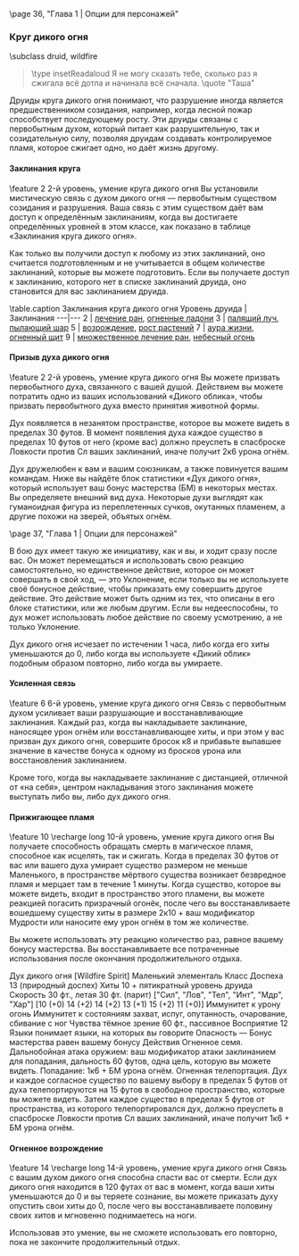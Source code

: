 \page 36, "Глава 1 | Опции для персонажей"
### Круг дикого огня
\subclass druid, wildfire

> \type insetReadaloud
> Я не могу сказать тебе, сколько раз я сжигала всё дотла и начинала всё сначала.
> \quote "Таша"

Друиды круга дикого огня понимают, что разрушение иногда является предшественником созидания, например, когда лесной пожар способствует последующему росту. Эти друиды связаны с первобытным духом, который питает как разрушительную, так и созидательную силу, позволяя друидам создавать контролируемое пламя, которое сжигает одно, но даёт жизнь другому.

#### Заклинания круга
\feature 2
2-й уровень, умение круга дикого огня
Вы установили мистическую связь с духом дикого огня — первобытным существом созидания и разрушения. Ваша связь с этим существом даёт вам доступ к определённым заклинаниям, когда вы достигаете определённых уровней в этом классе, как показано в таблице «Заклинания круга дикого огня».

Как только вы получили доступ к любому из этих заклинаний, оно считается подготовленным и не учитывается в общем количестве заклинаний, которые вы можете подготовить. Если вы получаете доступ к заклинанию, которого нет в списке заклинаний друида, оно становится для вас заклинанием друида.

\table.caption Заклинания круга дикого огня
Уровень друида | Заклинания
---|---
2 | [лечение ран](spell.cure_wounds), [огненные ладони](spell.burning_hands)
3 | [палящий луч](spell.scorching_ray), [пылающий шар](spell.flaming_sphere)
5 | [возрождение](spell.revivify), [рост растений](spell.plant_growth)
7 | [аура жизни](spell.aura_of_life), [огненный щит](spell.fire_shield)
9 | [множественное лечение ран](spell.mass_cure_wounds), [небесный огонь](spell.flame_strike)

#### Призыв духа дикого огня
\feature 2
2-й уровень, умение круга дикого огня
Вы можете призвать первобытного духа, связанного с вашей душой. Действием вы можете потратить одно из ваших использований «Дикого облика», чтобы призвать первобытного духа вместо принятия животной формы.

Дух появляется в незанятом пространстве, которое вы можете видеть в пределах 30 футов. В момент появления духа каждое существо в пределах 10 футов от него (кроме вас) должно преуспеть в спасброске Ловкости против Сл ваших заклинаний, иначе получит 2к6 урона огнём.

Дух дружелюбен к вам и вашим союзникам, а также повинуется вашим командам. Ниже вы найдёте блок статистики «Дух дикого огня», который использует ваш бонус мастерства (БМ) в некоторых местах. Вы определяете внешний вид духа. Некоторые духи выглядят как гуманоидная фигура из переплетенных сучков, окутанных пламенем, а другие похожи на зверей, объятых огнём.

\page 37, "Глава 1 | Опции для персонажей"

В бою дух имеет такую же инициативу, как и вы, и ходит сразу после вас. Он может перемещаться и использовать свою реакцию самостоятельно, но единственное действие, которое он может совершать в свой ход, — это Уклонение, если только вы не используете своё бонусное действие, чтобы приказать ему совершить другое действие. Это действие может быть одним из тех, что описаны в его блоке статистики, или же любым другим. Если вы недееспособны, то дух может использовать любое действие по своему усмотрению, а не только Уклонение.

Дух дикого огня исчезает по истечении 1 часа, либо когда его хиты уменьшаются до 0, либо когда вы используете «Дикий облик» подобным образом повторно, либо когда вы умираете.

#### Усиленная связь
\feature 6
6-й уровень, умение круга дикого огня
Связь с первобытным духом усиливает ваши разрушающие и восстанавливающие заклинания. Каждый раз, когда вы накладываете заклинание, наносящее урон огнём или восстанавливающее хиты, и при этом у вас призван дух дикого огня, совершите бросок к8 и прибавьте выпавшее значение в качестве бонуса к одному из бросков урона или восстановления заклинанием.

Кроме того, когда вы накладываете заклинание с дистанцией, отличной от «на себя», центром накладывания этого заклинания можете выступать либо вы, либо дух дикого огня.

#### Прижигающее пламя
\feature 10
\recharge long
10-й уровень, умение круга дикого огня
Вы получаете способность обращать смерть в магическое пламя, способное как исцелять, так и сжигать. Когда в пределах 30 футов от вас или вашего духа умирает существо размером не меньше Маленького, в пространстве мёртвого существа возникает безвредное пламя и мерцает там в течение 1 минуты. Когда существо, которое вы можете видеть, входит в пространство этого пламени, вы можете реакцией погасить призрачный огонёк, после чего вы восстанавливаете вошедшему существу хиты в размере 2к10 + ваш модификатор Мудрости или наносите ему урон огнём в том же количестве.

Вы можете использовать эту реакцию количество раз, равное вашему бонусу мастерства. Вы восстанавливаете все потраченные использования после окончания продолжительного отдыха.

<!-- todo: wildfire sripit statblock -->
Дух дикого огня
[Wildfire Spirit]
Маленький элементаль
Класс Доспеха 13 (природный доспех)
Хиты 10 + пятикратный уровень друида
Скорость 30 фт., летая 30 фт. (парит)
["Сил", "Лов", "Тел", "Инт", "Мдр", "Хар"]
[10 (+0) 14 (+2) 14 (+2) 13 (+1) 15 (+2) 11 (+0)]
Иммунитет к урону огонь
Иммунитет к состояниям захват, испуг, опутанность, очарование, сбивание с ног
Чувства тёмное зрение 60 фт., пассивное Восприятие 12
Языки понимает языки, на которых вы говорите
Опасность —
Бонус мастерства равен вашему бонусу
Действия
Огненное семя. Дальнобойная атака оружием: ваш модификатор атаки заклинанием для попадания, дальность 60
футов, одна цель, которую вы можете видеть. Попадание:
1к6 + БМ урона огнём.
Огненная телепортация. Дух и каждое согласное существо по вашему выбору в пределах 5 футов от духа телепортируются на 15 футов в свободное пространство, которые вы можете видеть. Затем каждое существо в пределах 5 футов от пространства, из которого телепортировался дух, должно преуспеть в спасброске Ловкости против Сл ваших заклинаний, иначе получит 1к6 + БМ урона огнём.

#### Огненное возрождение
\feature 14
\recharge long
14-й уровень, умение круга дикого огня
Связь с вашим духом дикого огня способна спасти вас от смерти. Если дух дикого огня находится в 120 футах от вас в момент, когда ваши хиты уменьшаются до 0 и вы теряете сознание, вы можете приказать духу опустить свои хиты до 0, после чего вы восстанавливаете половину своих хитов и мгновенно поднимаетесь на ноги.

Использовав это умение, вы не сможете использовать его повторно, пока не закончите продолжительный отдых.
